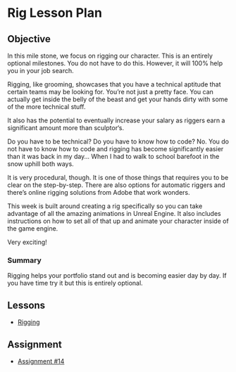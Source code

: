 # Rig Lesson Plan

<h2><span>Objective</span></h2>
<p>In this mile stone, we focus on rigging our character. This is an entirely optional milestones. You do not have to do this. However, it will 100% help you in your job search.</p>
<p>Rigging, like grooming, showcases that you have a technical aptitude that certain teams may be looking for. You’re not just a pretty face. You can actually get inside the belly of the beast and get your hands dirty with some of the more technical stuff.</p>
<p>It also has the potential to eventually increase your salary as riggers earn a significant amount more than sculptor‘s.</p>
<p>Do you have to be technical? Do you have to know how to code? No. You do not have to know how to code and rigging has become significantly easier than it was back in my day… When I had to walk to school barefoot in the snow uphill both ways.</p>
<p>It is very procedural, though. It is one of those things that requires you to be clear on the step-by-step. There are also options for automatic riggers and there’s online rigging solutions from Adobe that work wonders.</p>
<p>This week is built around creating a rig specifically so you can take advantage of all the amazing animations in Unreal Engine. It also includes instructions on how to set all of that up and animate your character inside of the game engine.</p>
<p>Very exciting!</p>
<h3>Summary</h3>
<p>Rigging helps your portfolio stand out and is becoming easier day by day. If you have time try it but this is entirely optional.</p>
<h2>Lessons</h2>
<ul>
<li><a class="inline_disabled" href="https://www.vertexschool.com/products/character-creation-for-games-in-unreal-engine-5-2/categories/2150875365/posts/2160189981" target="_blank">Rigging</a></li>
</ul>
<h2>Assignment</h2>
<ul>
<li><a title="Assignment #12: Rig" href="https://vertexschool.instructure.com/courses/285/assignments/2449" data-api-endpoint="https://vertexschool.instructure.com/api/v1/courses/285/assignments/2449" data-api-returntype="Assignment">Assignment #14</a></li>
</ul>
<p>&nbsp;</p>